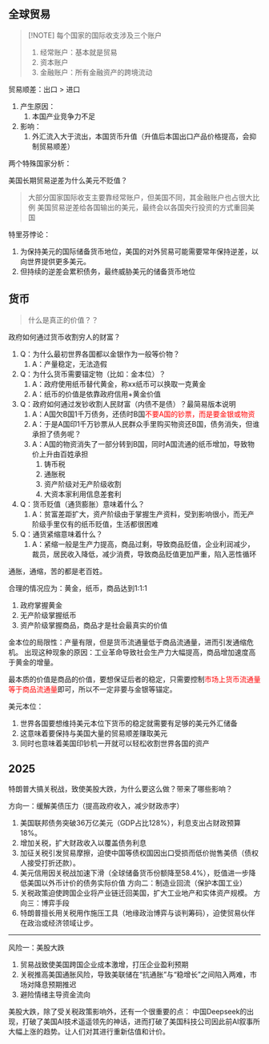 
## 全球贸易


> [!NOTE] 每个国家的国际收支涉及三个账户
> 1. 经常账户：基本就是贸易
> 2. 资本账户
> 3. 金融账户：所有金融资产的跨境流动



贸易顺差：出口 > 进口
1. 产生原因：
	1. 本国产业竞争力不足
2. 影响：
	1. 外汇流入大于流出，本国货币升值（升值后本国出口产品价格提高，会抑制贸易顺差）



两个特殊国家分析：

美国长期贸易逆差为什么美元不贬值？
> 大部分国家国际收支主要靠经常账户，但美国不同，其金融账户也占很大比例
> 美国贸易逆差给各国输出的美元，最终会以各国央行投资的方式重回美国

特里芬悖论：
1. 为保持美元的国际储备货币地位，美国的对外贸易可能需要常年保持逆差，以向世界提供更多美元。
2. 但持续的逆差会累积债务，最终威胁美元的储备货币地位


## 货币
> 什么是真正的价值？？

政府如何通过货币收割穷人的财富？
1. Q：为什么最初世界各国都以金银作为一般等价物？
	1. A：产量稳定，无法造假
2. Q：为什么货币需要锚定物（比如：金本位）？
	1. A：政府使用纸币替代黄金，称xx纸币可以换取一克黄金
	2. A：纸币的价值是依靠政府信用+黄金价值
3. Q：政府如何通过发钞收割人民财富（内债不是债）？最简易版本说明
	1. A：A国欠B国1千万债务，还债时B国<font color="#ff0000">不要A国的钞票，而是要金银或物资</font>
	2. A：于是A国印1千万钞票从人民群众手里购买物资还B国，债务消失，但谁承担了债务呢？
	3. A：A国的物资消失了一部分转到B国，同时A国流通的纸币增加，导致物价上升由百姓承担
		1. 铸币税
		2. 通胀税
		3. 资产阶级对无产阶级收割
		4. 大资本家利用信息差套利
4. Q：货币贬值（通货膨胀）意味着什么？
	1. A：贫富差距扩大，资产阶级由于掌握生产资料，受到影响很小，而无产阶级手里仅有的纸币贬值，生活都很困难
5. Q：通货紧缩意味着什么？
	1. A：紧缩一般是生产力提高，商品过剩，导致商品贬值，企业利润减少，裁员，居民收入降低，减少消费，导致商品贬值更加严重，陷入恶性循环

通胀，通缩，苦的都是老百姓。

合理的情况应为：黄金，纸币，商品达到1:1:1
1. 政府掌握黄金
2. 无产阶级掌握纸币
3. 资产阶级掌握商品，商品才是社会最真实的价值

金本位的局限性：产量有限，但是货币流通量低于商品流通量，进而引发通缩危机。
出现这种现象的原因：工业革命导致社会生产力大幅提高，商品增加速度高于黄金的增量。

最本质的价值是商品的价值，要想保证后者的稳定，只需要控制<font color="#ff0000">市场上货币流通量等于商品流通量</font>即可，所以不一定非要与金银等锚定。

美元本位：
1. 世界各国要想维持美元本位下货币的稳定就需要有足够的美元外汇储备
2. 这意味着要保持与美国大量的贸易顺差赚取美元
3. 同时也意味着美国印钞机一开就可以轻松收割世界各国的资产


## 2025

特朗普大搞关税战，致使美股大跌，为什么要这么做？带来了哪些影响？

方向一：缓解美债压力（提高政府收入，减少财政赤字）
1. 美国联邦债务突破36万亿美元（GDP占比128%），利息支出占财政预算18%。
2. 增加关税，扩大财政收入以覆盖债务利息​
3. 加征关税引发贸易摩擦，迫使中国等债权国因出口受损而低价抛售美债（债权人接受打折还款）。
4. 美元信用因关税战加速下滑（全球储备货币份额降至58.4%），贬值进一步降低美国以外币计价的债务实际价值
方向二：制造业回流（保护本国工业）
1. 关税政策迫使跨国企业将产业链迁回美国，扩大工业地产和实体资产规模。
方向三：博弈手段
2. 特朗普擅长用关税用作施压工具（地缘政治博弈与谈判筹码），迫使贸易伙伴在政治或经济领域让步。
---
风险一：美股大跌
1. 贸易战致使美国跨国企业成本激增，打压企业盈利预期
2. 关税推高美国通胀风险，导致美联储在“抗通胀”与“稳增长”之间陷入两难，市场对降息预期推迟
3. ​避险情绪主导资金流向

美股大跌，除了受关税政策影响外，还有一个很重要的点：
中国Deepseek的出现，打破了美国AI技术遥遥领先的神话，进而打破了美国科技公司因此前AI叙事所大幅上涨的趋势。让人们对其进行重新估值和计价。